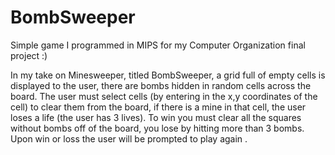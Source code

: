 # BombSweeper
Simple game I programmed in MIPS for my Computer Organization final project :)

In my take on Minesweeper, titled BombSweeper, a grid full of empty cells is displayed to the user, there are bombs hidden in random cells across the board. The user
must select cells (by entering in the x,y coordinates of the cell) to clear them from the board, if there is a mine in that cell, the user loses a life (the user has 3
lives). To win you must clear all the squares without bombs off of the board, you lose by hitting more than 3 bombs. Upon win or loss the user will be prompted to play
again .
